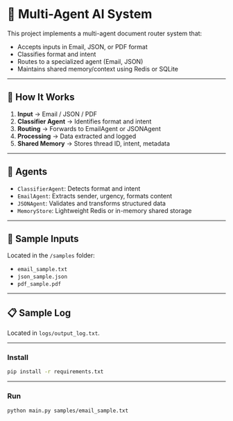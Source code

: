 # 🧠 Multi-Agent AI System

This project implements a multi-agent document router system that:
- Accepts inputs in Email, JSON, or PDF format
- Classifies format and intent
- Routes to a specialized agent (Email, JSON)
- Maintains shared memory/context using Redis or SQLite

---

## 🔧 How It Works

1. **Input** → Email / JSON / PDF
2. **Classifier Agent** → Identifies format and intent
3. **Routing** → Forwards to EmailAgent or JSONAgent
4. **Processing** → Data extracted and logged
5. **Shared Memory** → Stores thread ID, intent, metadata

---

## 🧠 Agents

- `ClassifierAgent`: Detects format and intent
- `EmailAgent`: Extracts sender, urgency, formats content
- `JSONAgent`: Validates and transforms structured data
- `MemoryStore`: Lightweight Redis or in-memory shared storage

---

## 📁 Sample Inputs

Located in the `/samples` folder:
- `email_sample.txt`
- `json_sample.json`
- `pdf_sample.pdf` 

---

## 📋 Sample Log

Located in `logs/output_log.txt`.

---

### Install
```bash
pip install -r requirements.txt
```
---

### Run
```bash
python main.py samples/email_sample.txt
```

